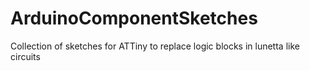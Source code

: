 # ArduinoComponentSketches
Collection of sketches for ATTiny to replace logic blocks in lunetta like circuits
